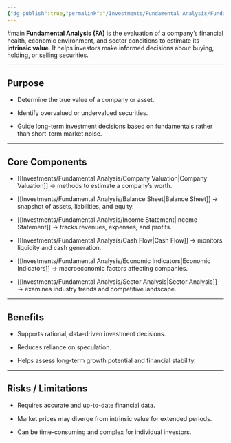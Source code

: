 ```yaml
---
{"dg-publish":true,"permalink":"/Investments/Fundamental Analysis/Fundamental Analysis/"}
---
```


#main 
**Fundamental Analysis (FA)** is the evaluation of a company’s financial health, economic environment, and sector conditions to estimate its **intrinsic value**. It helps investors make informed decisions about buying, holding, or selling securities.

---

## Purpose

- Determine the true value of a company or asset.
    
- Identify overvalued or undervalued securities.
    
- Guide long-term investment decisions based on fundamentals rather than short-term market noise.
    

---

## Core Components

- [[Investments/Fundamental Analysis/Company Valuation\|Company Valuation]] → methods to estimate a company’s worth.
    
- [[Investments/Fundamental Analysis/Balance Sheet\|Balance Sheet]] → snapshot of assets, liabilities, and equity.
    
- [[Investments/Fundamental Analysis/Income Statement\|Income Statement]] → tracks revenues, expenses, and profits.
    
- [[Investments/Fundamental Analysis/Cash Flow\|Cash Flow]] → monitors liquidity and cash generation.
    
- [[Investments/Fundamental Analysis/Economic Indicators\|Economic Indicators]] → macroeconomic factors affecting companies.
    
- [[Investments/Fundamental Analysis/Sector Analysis\|Sector Analysis]] → examines industry trends and competitive landscape.
    

---

## Benefits

- Supports rational, data-driven investment decisions.
    
- Reduces reliance on speculation.
    
- Helps assess long-term growth potential and financial stability.
    

---

## Risks / Limitations

- Requires accurate and up-to-date financial data.
    
- Market prices may diverge from intrinsic value for extended periods.
    
- Can be time-consuming and complex for individual investors.